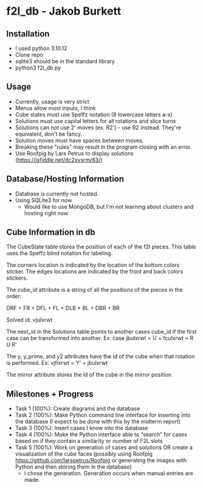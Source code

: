 # f2l_db - Jakob Burkett

## Installation
- I used python 3.10.12
- Clone repo
- sqlite3 should be in the standard library
- python3 f2l_db.py

## Usage
- Currently, usage is very strict
- Menus allow most inputs, I think
- Cube states must use Speffz notation (8 lowercase letters a-x)
- Solutions must use capital letters for all rotations and slice turns
- Solutions can not use 2' moves (ex. R2') - use R2 instead. They're equivalent, don't be fancy.
- Solution moves must have spaces between moves.
- Breaking these "rules" may result in the program closing with an error.
- Use Roofpig by Lars Petrus to display solutions (https://jsfiddle.net/dc2xvsrm/63/)

## Database/Hosting Information
- Database is currently not hosted.
- Using SQLite3 for now
    - Would like to use MongoDB, but I'm not learning about clusters and hosting right now
## Cube Information in db

The CubeState table stores the position of each of the f2l pieces. This table uses the Speffz blind notation for labeling.

The corners location is indicated by the location of the bottom colors sticker. The edges locations are indicated by the front and back colors stickers.

The cube_id attribute is a string of all the positions of the pieces in the order:

DRF + FR + DFL + FL + DLB + BL + DBR + BR

Solved id: vjulxrwt

The next_id in the Solutions table points to another cases cube_id if the first
case can be transformed into another. Ex: case jbulxrwt = U + fculxrwt = R U R'

The y, y_prime, and y2 attributes have the id of the cube when that rotation is performed. Ex: vjfixrwt = Y' + jbulxrwt

The mirror attribute stores the id of the cube in the mirror position

## Milestones + Progress
 - Task 1 (100%): Create diagrams and the database
 - Task 2 (100%): Make Python command line interface for inserting into the database (I expect to be done with this by the midterm report)
 - Task 3 (100%): Insert cases I know into the database
 - Task 4 (100%): Make the Python interface able to “search” for cases based on if they contain a similarity or number of F2L slots
 - Task 5 (100%): Work on generation of cases and solutions OR create a visualization of the cube faces (possibly using Roofpig https://github.com/larspetrus/Roofpig or generating the images with Python and then storing them in the database)
   - I chose the generation. Generation occurs when manual entries are made.
